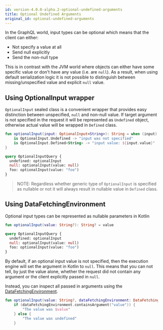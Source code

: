 ```yaml
---
id: version-4.0.0-alpha.2-optional-undefined-arguments
title: Optional Undefined Arguments
original_id: optional-undefined-arguments
---
```


In the GraphQL world, input types can be optional which means that the client can either:

* Not specify a value at all
* Send null explicitly
* Send the non-null type

This is in contrast with the JVM world where objects can either have some specific value or don't have any value (i.e.
are `null`). As a result, when using default serialization logic it is not possible to distinguish between missing/unspecified
value and explicit `null` value.

## Using OptionalInput wrapper

`OptionalInput` sealed class is a convenient wrapper that provides easy distinction between unspecified, `null` and non-null
value. If target argument is not specified in the request it will be represented as `Undefined` object, otherwise actual
value will be wrapped in `Defined` class.

```kotlin
fun optionalInput(input: OptionalInput<String>): String = when (input) {
    is OptionalInput.Undefined -> "input was not specified"
    is OptionalInput.Defined<String> -> "input value: ${input.value}"
}
```

```graphql
query OptionalInputQuery {
  undefined: optionalInput
  null: optionalInput(value: null)
  foo: optionalInput(value: "foo")
}
```

> NOTE: Regardless whether generic type of `OptionalInput` is specified as nullable or not it will always result in nullable
> value in `Defined` class.

## Using DataFetchingEnvironment

Optional input types can be represented as nullable parameters in Kotlin

```kotlin
fun optionalInput(value: String?): String? = value
```

```graphql
query OptionalInputQuery {
  undefined: optionalInput
  null: optionalInput(value: null)
  foo: optionalInput(value: "foo")
}
```

By default, if an optional input value is not specified, then the execution engine will set the argument in Kotlin to `null`.
This means that you can not tell, by just the value alone, whether the request did not contain any argument or the client
explicitly passed in `null`.

Instead, you can inspect all passed in arguments using the [DataFetchingEnvironment](./data-fetching-environment.md).

```kotlin
fun optionalInput(value: String?, dataFetchingEnvironment: DataFetchingEnvironment): String =
    if (dataFetchingEnvironment.containsArgument("value")) {
        "The value was $value"
    } else {
        "The value was undefined"
    }
```

